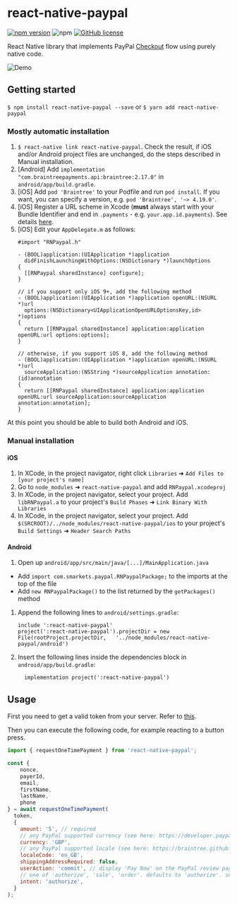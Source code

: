 # react-native-paypal

[![npm version](https://img.shields.io/npm/v/react-native-paypal.svg)](https://www.npmjs.com/package/react-native-paypal)
![npm](https://img.shields.io/npm/dm/react-native-paypal.svg)
[![GitHub license](https://img.shields.io/github/license/smarkets/react-native-paypal.svg)](https://github.com/smarkets/react-native-paypal/blob/master/LICENSE)


React Native library that implements PayPal [Checkout](https://developers.braintreepayments.com/guides/paypal/checkout-with-paypal/) flow using purely native code.

![Demo](https://smrkts.co/2yqrDKT)

## Getting started

`$ npm install react-native-paypal --save` or `$ yarn add react-native-paypal`

### Mostly automatic installation

1. `$ react-native link react-native-paypal`. Check the result, if iOS and/or Android project files are unchanged, do the steps described in Manual installation. 
1. [Android] Add `implementation "com.braintreepayments.api:braintree:2.17.0"` in `android/app/build.gradle`.
1. [iOS] Add `pod 'Braintree'` to your Podfile and run `pod install`. If you want, you can specify a version, e.g. `pod 'Braintree', '~> 4.19.0'`.
1. [iOS] Register a URL scheme in Xcode (**must** always start with your Bundle Identifier and end in `.payments` - e.g. `your.app.id.payments`). See details [here](https://developers.braintreepayments.com/guides/paypal/client-side/ios/v4#register-a-url-type).
1. [iOS] Edit your `AppDelegate.m` as follows:
    ```objc
    #import "RNPaypal.h"

    - (BOOL)application:(UIApplication *)application 
      didFinishLaunchingWithOptions:(NSDictionary *)launchOptions
    {
      [[RNPaypal sharedInstance] configure];
    }

    // if you support only iOS 9+, add the following method
    - (BOOL)application:(UIApplication *)application openURL:(NSURL *)url
      options:(NSDictionary<UIApplicationOpenURLOptionsKey,id> *)options
    {
      return [[RNPaypal sharedInstance] application:application openURL:url options:options];
    }
    
    // otherwise, if you support iOS 8, add the following method
    - (BOOL)application:(UIApplication *)application openURL:(NSURL *)url
      sourceApplication:(NSString *)sourceApplication annotation:(id)annotation
    {
      return [[RNPaypal sharedInstance] application:application openURL:url sourceApplication:sourceApplication annotation:annotation];
    }
    
    ```

At this point you should be able to build both Android and iOS.

### Manual installation


#### iOS

1. In XCode, in the project navigator, right click `Libraries` ➜ `Add Files to [your project's name]`
1. Go to `node_modules` ➜ `react-native-paypal` and add `RNPaypal.xcodeproj`
1. In XCode, in the project navigator, select your project. Add `libRNPaypal.a` to your project's `Build Phases` ➜ `Link Binary With Libraries`
1. In XCode, in the project navigator, select your project. Add `$(SRCROOT)/../node_modules/react-native-paypal/ios` to your project's `Build Settings` ➜ `Header Search Paths`

#### Android

1. Open up `android/app/src/main/java/[...]/MainApplication.java`
  - Add `import com.smarkets.paypal.RNPaypalPackage;` to the imports at the top of the file
  - Add `new RNPaypalPackage()` to the list returned by the `getPackages()` method
1. Append the following lines to `android/settings.gradle`:
  	```
  	include ':react-native-paypal'
  	project(':react-native-paypal').projectDir = new File(rootProject.projectDir, 	'../node_modules/react-native-paypal/android')
  	```
1. Insert the following lines inside the dependencies block in `android/app/build.gradle`:
  	```
      implementation project(':react-native-paypal')
  	```


## Usage

First you need to get a valid token from your server. Refer to [this](https://developers.braintreepayments.com/start/hello-client/ios/v3#get-a-client-token).

Then you can execute the following code, for example reacting to a button press.

```javascript
import { requestOneTimePayment } from 'react-native-paypal';

const {
	nonce,
	payerId,
	email,
	firstName,
	lastName,
	phone
} = await requestOneTimePayment(
  token,
  {
    amount: '5', // required
    // any PayPal supported currency (see here: https://developer.paypal.com/docs/integration/direct/rest/currency-codes/#paypal-account-payments)
    currency: 'GBP',
    // any PayPal supported locale (see here: https://braintree.github.io/braintree_ios/Classes/BTPayPalRequest.html#/c:objc(cs)BTPayPalRequest(py)localeCode)
    localeCode: 'en_GB', 
    shippingAddressRequired: false,
    userAction: 'commit', // display 'Pay Now' on the PayPal review page
    // one of 'authorize', 'sale', 'order'. defaults to 'authorize'. see details here: https://developer.paypal.com/docs/api/payments/v1/#payment-create-request-body
    intent: 'authorize', 
  }
);
```
